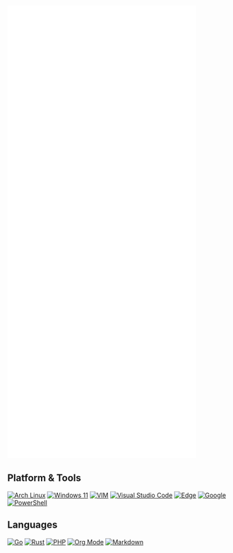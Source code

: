 ![Metrics](/github-metrics.svg)

## Platform & Tools

[![Arch Linux](https://img.shields.io/badge/ArchLinux-1793D1?logo=arch-linux&logoColor=fff&style=flat)](https://archlinux.org/)
[![Windows 11](https://img.shields.io/badge/Windows%2011-%230079d5.svg?style=flat&logo=Windows%2011&logoColor=white)](https://www.microsoft.com/windows)
[![VIM](https://img.shields.io/badge/VIM-%2311AB00.svg?style=flat&logo=vim&logoColor=white)](https://www.vim.org/)
[![Visual Studio Code](https://img.shields.io/badge/Visual%20Studio%20Code-0078d7.svg?style=flat&logo=visual-studio-code&logoColor=white)](http://code.visualstudio.com/)
[![Edge](https://img.shields.io/badge/Edge-0078D7?style=flat&logo=Microsoft-edge&logoColor=white)](https://www.microsoft.com/edge)
[![Google](https://img.shields.io/badge/Google-4285F4?style=flat&logo=google&logoColor=white)](https://google.com/)
[![PowerShell](https://img.shields.io/badge/PowerShell-%235391FE.svg?style=flat&logo=powershell&logoColor=white)](https://github.com/PowerShell/PowerShell)

## Languages

[![Go](https://img.shields.io/badge/Golang-00ADD8.svg?style=flat&logo=go&logoColor=white)](https://go.dev/)
[![Rust](https://img.shields.io/badge/Rust-000000.svg?style=flat&logo=rust&logoColor=white)](https://www.rust-lang.org/)
[![PHP](https://img.shields.io/badge/php-%23777BB4.svg?style=flat&logo=php&logoColor=white)](https://www.php.net/)
[![Org Mode](https://img.shields.io/badge/orgmode-%2377AA99.svg?style=flat&logo=org&logoColor=white)](https://orgmode.org/)
[![Markdown](https://img.shields.io/badge/markdown-%23000000.svg?style=flat&logo=markdown&logoColor=white)](https://daringfireball.net/projects/markdown/)
